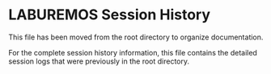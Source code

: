 # LABUREMOS Session History

This file has been moved from the root directory to organize documentation.

For the complete session history information, this file contains the detailed session logs that were previously in the root directory.